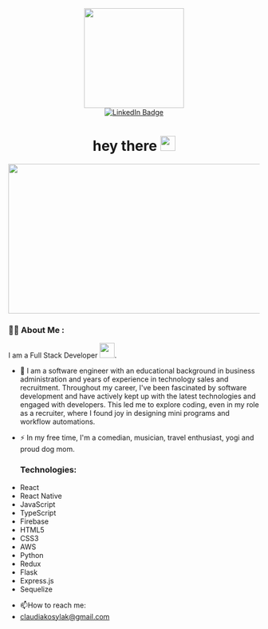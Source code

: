 <div id="header" align="center">
  <img src="https://media.giphy.com/media/xUA7b17osqXImEFJKM/giphy.gif)https://media.giphy.com/media/xUA7b17osqXImEFJKM/giphy.gif" width="200"/>
</div>
<div id="badges" align="center">
  <a href="https://www.linkedin.com/in/claudiakosylak/">
    <img src="https://img.shields.io/badge/LinkedIn-blue?style=for-the-badge&logo=linkedin&logoColor=white" alt="LinkedIn Badge"/>
  </a>
</div>
<img align="center" src="https://komarev.com/ghpvc/?username=claudiakosylak&style=flat-square&color=blue" alt=""/>
<h1 align="center">
  hey there
  <img src="https://media.giphy.com/media/hvRJCLFzcasrR4ia7z/giphy.gif" width="30px"/>
</h1>
<div align="center">
  <img src="https://media.giphy.com/media/dWesBcTLavkZuG35MI/giphy.gif" width="600" height="300"/>
</div>

  ### :woman_technologist: About Me :
I am a Full Stack Developer <img src="https://media.giphy.com/media/WUlplcMpOCEmTGBtBW/giphy.gif" width="30">.

- :telescope: 
I am a software engineer with an educational background in business administration and years of experience in technology sales and recruitment. Throughout my career, I've been fascinated by software development and have actively kept up with the latest technologies and engaged with developers. This led me to explore coding, even in my role as a recruiter, where I found joy in designing mini programs and workflow automations. 

- :zap: In my free time, I'm a comedian, musician, travel enthusiast, yogi and proud dog mom.

  ### Technologies:
* React
* React Native
* JavaScript
* TypeScript
* Firebase
* HTML5
* CSS3
* AWS
* Python
* Redux
* Flask
* Express.js
* Sequelize

- :mailbox:How to reach me:
- claudiakosylak@gmail.com


